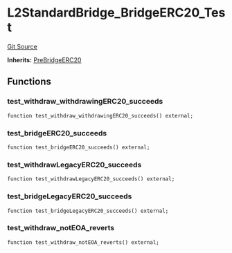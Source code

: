 # L2StandardBridge_BridgeERC20_Test
[Git Source](https://github.com/ethereum-optimism/optimism/blob/f7b73857601914eeea6fc4c1ba46ae99ca744d97/contracts/test/L2StandardBridge.t.sol)

**Inherits:**
[PreBridgeERC20](/contracts/test/L2StandardBridge.t.sol/contract.PreBridgeERC20.md)


## Functions
### test_withdraw_withdrawingERC20_succeeds


```solidity
function test_withdraw_withdrawingERC20_succeeds() external;
```

### test_bridgeERC20_succeeds


```solidity
function test_bridgeERC20_succeeds() external;
```

### test_withdrawLegacyERC20_succeeds


```solidity
function test_withdrawLegacyERC20_succeeds() external;
```

### test_bridgeLegacyERC20_succeeds


```solidity
function test_bridgeLegacyERC20_succeeds() external;
```

### test_withdraw_notEOA_reverts


```solidity
function test_withdraw_notEOA_reverts() external;
```

